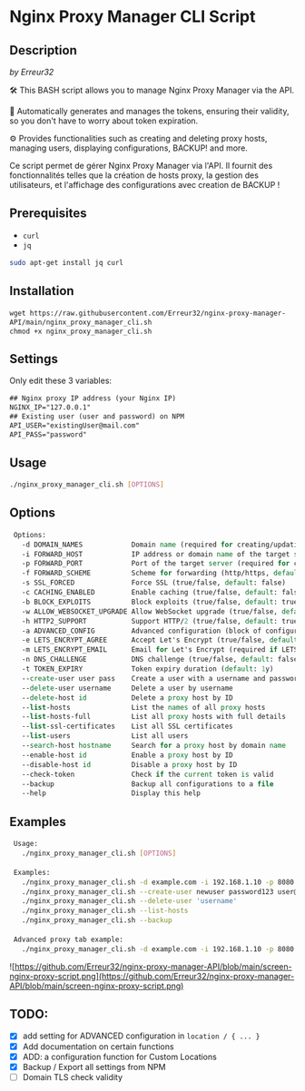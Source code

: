# Nginx Proxy Manager CLI Script

## Description

_by Erreur32_

🛠️ This BASH script allows you to manage Nginx Proxy Manager via the API.

🔑 Automatically generates and manages the tokens, ensuring their validity, so you don't have to worry about token expiration.

⚙️ Provides functionalities such as creating and deleting proxy hosts, managing users, displaying configurations, BACKUP! and more.

Ce script permet de gérer Nginx Proxy Manager via l'API. Il fournit des fonctionnalités telles que la création de hosts proxy, la gestion des utilisateurs, et l'affichage des configurations avec creation de BACKUP !

## Prerequisites

- `curl`
- `jq`

```bash
sudo apt-get install jq curl
```

## Installation 
```
wget https://raw.githubusercontent.com/Erreur32/nginx-proxy-manager-API/main/nginx_proxy_manager_cli.sh
chmod +x nginx_proxy_manager_cli.sh
```

## Settings
Only edit these 3 variables:

```
## Nginx proxy IP address (your Nginx IP)
NGINX_IP="127.0.0.1"
## Existing user (user and password) on NPM
API_USER="existingUser@mail.com"
API_PASS="password"
```

## Usage
```bash
./nginx_proxy_manager_cli.sh [OPTIONS]
```

## Options
```tcl
 Options:
   -d DOMAIN_NAMES            Domain name (required for creating/updating hosts)
   -i FORWARD_HOST            IP address or domain name of the target server (required for creating/updating hosts)
   -p FORWARD_PORT            Port of the target server (required for creating/updating hosts)
   -f FORWARD_SCHEME          Scheme for forwarding (http/https, default: http)
   -s SSL_FORCED              Force SSL (true/false, default: false)
   -c CACHING_ENABLED         Enable caching (true/false, default: false)
   -b BLOCK_EXPLOITS          Block exploits (true/false, default: true)
   -w ALLOW_WEBSOCKET_UPGRADE Allow WebSocket upgrade (true/false, default: true)
   -h HTTP2_SUPPORT           Support HTTP/2 (true/false, default: true)
   -a ADVANCED_CONFIG         Advanced configuration (block of configuration settings)
   -e LETS_ENCRYPT_AGREE      Accept Let's Encrypt (true/false, default: false)
   -m LETS_ENCRYPT_EMAIL      Email for Let's Encrypt (required if LETS_ENCRYPT_AGREE is true)
   -n DNS_CHALLENGE           DNS challenge (true/false, default: false)
   -t TOKEN_EXPIRY            Token expiry duration (default: 1y)
   --create-user user pass    Create a user with a username and password
   --delete-user username     Delete a user by username
   --delete-host id           Delete a proxy host by ID
   --list-hosts               List the names of all proxy hosts
   --list-hosts-full          List all proxy hosts with full details
   --list-ssl-certificates    List all SSL certificates
   --list-users               List all users
   --search-host hostname     Search for a proxy host by domain name
   --enable-host id           Enable a proxy host by ID
   --disable-host id          Disable a proxy host by ID
   --check-token              Check if the current token is valid
   --backup                   Backup all configurations to a file
   --help                     Display this help
```

## Examples
```bash
 Usage:
   ./nginx_proxy_manager_cli.sh [OPTIONS]

 Examples:
   ./nginx_proxy_manager_cli.sh -d example.com -i 192.168.1.10 -p 8080 -s true
   ./nginx_proxy_manager_cli.sh --create-user newuser password123 user@example.com
   ./nginx_proxy_manager_cli.sh --delete-user 'username'
   ./nginx_proxy_manager_cli.sh --list-hosts
   ./nginx_proxy_manager_cli.sh --backup

 Advanced proxy tab example:
   ./nginx_proxy_manager_cli.sh -d example.com -i 192.168.1.10 -p 8080 -a 'proxy_set_header X-Real-IP $remote_addr; proxy_set_header X-Forwarded-For $proxy_add_x_forwarded_for;'
```

![https://github.com/Erreur32/nginx-proxy-manager-API/blob/main/screen-nginx-proxy-script.png](https://github.com/Erreur32/nginx-proxy-manager-API/blob/main/screen-nginx-proxy-script.png)

## TODO:
- [x] add setting for ADVANCED configuration in `location / { ... }`
- [x] Add documentation on certain functions
- [x] ADD: a configuration function for Custom Locations
- [x] Backup / Export  all settings from NPM
- [ ] Domain TLS check validity
